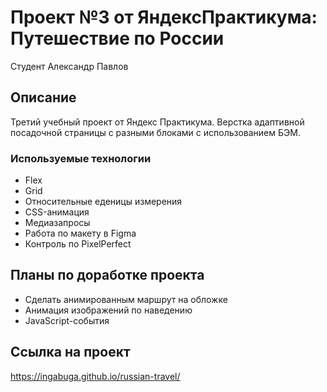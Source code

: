 <h1 align="left">Проект №3 от ЯндексПрактикума: Путешествие по России</h1>
<p align="left">Студент Александр Павлов</p>



## Описание
Третий учебный проект от Яндекс Практикума. Верстка адаптивной посадочной страницы с разными блоками с использованием БЭМ.

### Используемые технологии
<ul>
<li>Flex</li>
<li>Grid</li>
<li>Относительные еденицы измерения</li>
<li>CSS-анимация</li>
<li>Медиазапросы</li>
<li>Работа по макету в Figma</li>
<li>Контроль по PixelPerfect</li>
</ul>


## Планы по доработке проекта

<ul>
<li>Сделать анимированным маршрут на обложке</li>
<li>Анимация изображений по наведению</li>
<li>JavaScript-события</li>
</ul>

## Ссылка на проект
https://ingabuga.github.io/russian-travel/
